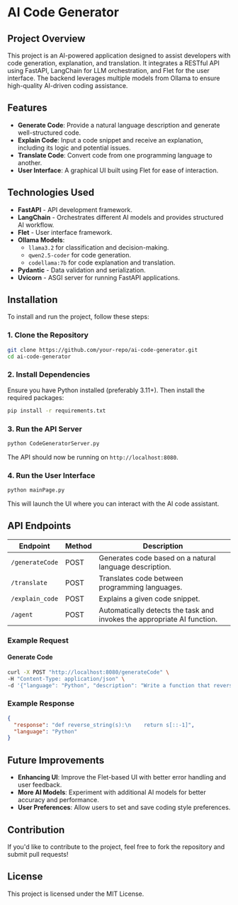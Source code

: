 # AI Code Generator

## Project Overview
This project is an AI-powered application designed to assist developers with code generation, explanation, and translation. It integrates a RESTful API using FastAPI, LangChain for LLM orchestration, and Flet for the user interface. The backend leverages multiple models from Ollama to ensure high-quality AI-driven coding assistance.

## Features
- **Generate Code**: Provide a natural language description and generate well-structured code.
- **Explain Code**: Input a code snippet and receive an explanation, including its logic and potential issues.
- **Translate Code**: Convert code from one programming language to another.
- **User Interface**: A graphical UI built using Flet for ease of interaction.

## Technologies Used
- **FastAPI** - API development framework.
- **LangChain** - Orchestrates different AI models and provides structured AI workflow.
- **Flet** - User interface framework.
- **Ollama Models**:
  - `llama3.2` for classification and decision-making.
  - `qwen2.5-coder` for code generation.
  - `codellama:7b` for code explanation and translation.
- **Pydantic** - Data validation and serialization.
- **Uvicorn** - ASGI server for running FastAPI applications.

## Installation
To install and run the project, follow these steps:

### 1. Clone the Repository
```sh
git clone https://github.com/your-repo/ai-code-generator.git
cd ai-code-generator
```

### 2. Install Dependencies
Ensure you have Python installed (preferably 3.11+). Then install the required packages:
```sh
pip install -r requirements.txt
```

### 3. Run the API Server
```sh
python CodeGeneratorServer.py
```
The API should now be running on `http://localhost:8080`.

### 4. Run the User Interface
```sh
python mainPage.py
```
This will launch the UI where you can interact with the AI code assistant.

## API Endpoints
| Endpoint       | Method | Description |
|---------------|--------|-------------|
| `/generateCode` | POST  | Generates code based on a natural language description. |
| `/translate`   | POST  | Translates code between programming languages. |
| `/explain_code` | POST  | Explains a given code snippet. |
| `/agent`       | POST  | Automatically detects the task and invokes the appropriate AI function. |

### Example Request
#### Generate Code
```sh
curl -X POST "http://localhost:8080/generateCode" \
-H "Content-Type: application/json" \
-d '{"language": "Python", "description": "Write a function that reverses a string."}'
```

### Example Response
```json
{
  "response": "def reverse_string(s):\n    return s[::-1]",
  "language": "Python"
}
```

## Future Improvements
- **Enhancing UI**: Improve the Flet-based UI with better error handling and user feedback.
- **More AI Models**: Experiment with additional AI models for better accuracy and performance.
- **User Preferences**: Allow users to set and save coding style preferences.

## Contribution
If you'd like to contribute to the project, feel free to fork the repository and submit pull requests!

## License
This project is licensed under the MIT License.
